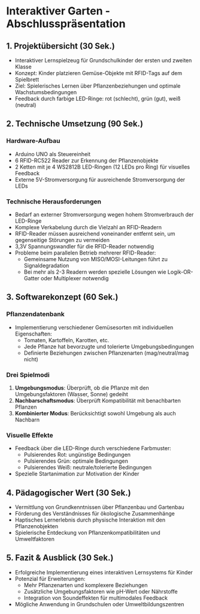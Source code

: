 # Interaktiver Garten - Abschlusspräsentation

## 1. Projektübersicht (30 Sek.)
- Interaktiver Lernspielzeug für Grundschulkinder der ersten und zweiten Klasse
- Konzept: Kinder platzieren Gemüse-Objekte mit RFID-Tags auf dem Spielbrett
- Ziel: Spielerisches Lernen über Pflanzenbeziehungen und optimale Wachstumsbedingungen
- Feedback durch farbige LED-Ringe: rot (schlecht), grün (gut), weiß (neutral)

## 2. Technische Umsetzung (90 Sek.)
### Hardware-Aufbau
- Arduino UNO als Steuereinheit
- 6 RFID-RC522 Reader zur Erkennung der Pflanzenobjekte
- 2 Ketten mit je 4 WS2812B LED-Ringen (12 LEDs pro Ring) für visuelles Feedback
- Externe 5V-Stromversorgung für ausreichende Stromversorgung der LEDs

### Technische Herausforderungen
- Bedarf an externer Stromversorgung wegen hohem Stromverbrauch der LED-Ringe
- Komplexe Verkabelung durch die Vielzahl an RFID-Readern
- RFID-Reader müssen ausreichend voneinander entfernt sein, um gegenseitige Störungen zu vermeiden
- 3,3V Spannungswandler für die RFID-Reader notwendig
- Probleme beim parallelen Betrieb mehrerer RFID-Reader:
  * Gemeinsame Nutzung von MISO/MOSI-Leitungen führt zu Signaldegradation
  * Bei mehr als 2-3 Readern werden spezielle Lösungen wie Logik-OR-Gatter oder Multiplexer notwendig

## 3. Softwarekonzept (60 Sek.)
### Pflanzendatenbank
- Implementierung verschiedener Gemüsesorten mit individuellen Eigenschaften:
  * Tomaten, Kartoffeln, Karotten, etc.
  * Jede Pflanze hat bevorzugte und tolerierte Umgebungsbedingungen
  * Definierte Beziehungen zwischen Pflanzenarten (mag/neutral/mag nicht)

### Drei Spielmodi
1. **Umgebungsmodus**: Überprüft, ob die Pflanze mit den Umgebungsfaktoren (Wasser, Sonne) gedeiht
2. **Nachbarschaftsmodus**: Überprüft Kompatibilität mit benachbarten Pflanzen
3. **Kombinierter Modus**: Berücksichtigt sowohl Umgebung als auch Nachbarn

### Visuelle Effekte
- Feedback über die LED-Ringe durch verschiedene Farbmuster:
  * Pulsierendes Rot: ungünstige Bedingungen
  * Pulsierendes Grün: optimale Bedingungen
  * Pulsierendes Weiß: neutrale/tolerierte Bedingungen
- Spezielle Startanimation zur Motivation der Kinder

## 4. Pädagogischer Wert (30 Sek.)
- Vermittlung von Grundkenntnissen über Pflanzenbau und Gartenbau
- Förderung des Verständnisses für ökologische Zusammenhänge
- Haptisches Lernerlebnis durch physische Interaktion mit den Pflanzenobjekten
- Spielerische Entdeckung von Pflanzenkompatibilitäten und Umweltfaktoren

## 5. Fazit & Ausblick (30 Sek.)
- Erfolgreiche Implementierung eines interaktiven Lernsystems für Kinder
- Potenzial für Erweiterungen:
  * Mehr Pflanzenarten und komplexere Beziehungen
  * Zusätzliche Umgebungsfaktoren wie pH-Wert oder Nährstoffe
  * Integration von Soundeffekten für multimodales Feedback
- Mögliche Anwendung in Grundschulen oder Umweltbildungszentren